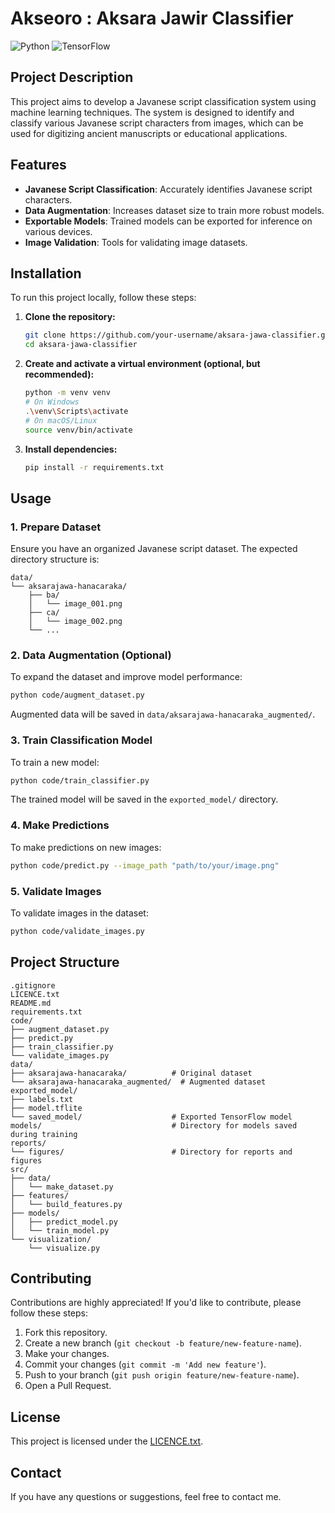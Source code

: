 # Akseoro : Aksara Jawir Classifier

![Python](https://img.shields.io/badge/Python-3.8%2B-blue?style=for-the-badge&logo=python&logoColor=white)
![TensorFlow](https://img.shields.io/badge/TensorFlow-2.x-orange?style=for-the-badge&logo=tensorflow&logoColor=white)

## Project Description

This project aims to develop a Javanese script classification system using machine learning techniques. The system is designed to identify and classify various Javanese script characters from images, which can be used for digitizing ancient manuscripts or educational applications.

## Features

-   **Javanese Script Classification**: Accurately identifies Javanese script characters.
-   **Data Augmentation**: Increases dataset size to train more robust models.
-   **Exportable Models**: Trained models can be exported for inference on various devices.
-   **Image Validation**: Tools for validating image datasets.

## Installation

To run this project locally, follow these steps:

1.  **Clone the repository:**

    ```bash
    git clone https://github.com/your-username/aksara-jawa-classifier.git
    cd aksara-jawa-classifier
    ```

2.  **Create and activate a virtual environment (optional, but recommended):**

    ```bash
    python -m venv venv
    # On Windows
    .\venv\Scripts\activate
    # On macOS/Linux
    source venv/bin/activate
    ```

3.  **Install dependencies:**

    ```bash
    pip install -r requirements.txt
    ```

## Usage

### 1. Prepare Dataset

Ensure you have an organized Javanese script dataset. The expected directory structure is:

```
data/
└── aksarajawa-hanacaraka/
    ├── ba/
    │   └── image_001.png
    ├── ca/
    │   └── image_002.png
    └── ...
```

### 2. Data Augmentation (Optional)

To expand the dataset and improve model performance:

```bash
python code/augment_dataset.py
```

Augmented data will be saved in `data/aksarajawa-hanacaraka_augmented/`.

### 3. Train Classification Model

To train a new model:

```bash
python code/train_classifier.py
```

The trained model will be saved in the `exported_model/` directory.

### 4. Make Predictions

To make predictions on new images:

```bash
python code/predict.py --image_path "path/to/your/image.png"
```

### 5. Validate Images

To validate images in the dataset:

```bash
python code/validate_images.py
```

## Project Structure

```
.gitignore
LICENCE.txt
README.md
requirements.txt
code/
├── augment_dataset.py
├── predict.py
├── train_classifier.py
└── validate_images.py
data/
├── aksarajawa-hanacaraka/          # Original dataset
└── aksarajawa-hanacaraka_augmented/  # Augmented dataset
exported_model/
├── labels.txt
├── model.tflite
└── saved_model/                    # Exported TensorFlow model
models/                             # Directory for models saved during training
reports/
└── figures/                        # Directory for reports and figures
src/
├── data/
│   └── make_dataset.py
├── features/
│   └── build_features.py
├── models/
│   ├── predict_model.py
│   └── train_model.py
└── visualization/
    └── visualize.py
```

## Contributing

Contributions are highly appreciated! If you'd like to contribute, please follow these steps:

1.  Fork this repository.
2.  Create a new branch (`git checkout -b feature/new-feature-name`).
3.  Make your changes.
4.  Commit your changes (`git commit -m 'Add new feature'`).
5.  Push to your branch (`git push origin feature/new-feature-name`).
6.  Open a Pull Request.

## License

This project is licensed under the [LICENCE.txt](LICENCE.txt).

## Contact

If you have any questions or suggestions, feel free to contact me.
